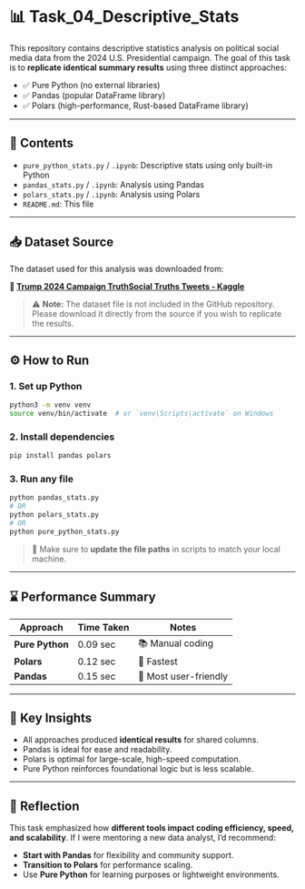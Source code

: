 # 📊 Task_04_Descriptive_Stats

This repository contains descriptive statistics analysis on political social media data from the 2024 U.S. Presidential campaign. The goal of this task is to **replicate identical summary results** using three distinct approaches:

- ✅ Pure Python (no external libraries)
- ✅ Pandas (popular DataFrame library)
- ✅ Polars (high-performance, Rust-based DataFrame library)

---

## 📁 Contents

- `pure_python_stats.py` / `.ipynb`: Descriptive stats using only built-in Python  
- `pandas_stats.py` / `.ipynb`: Analysis using Pandas  
- `polars_stats.py` / `.ipynb`: Analysis using Polars  
- `README.md`: This file  

---

## 📥 Dataset Source

The dataset used for this analysis was downloaded from:

**🔗 [Trump 2024 Campaign TruthSocial Truths Tweets - Kaggle](https://www.kaggle.com/datasets/muhammetakkurt/trump-2024-campaign-truthsocial-truths-tweets)**

> ⚠️ **Note:** The dataset file is not included in the GitHub repository. Please download it directly from the source if you wish to replicate the results.

---

## ⚙️ How to Run

### 1. Set up Python
```bash
python3 -m venv venv
source venv/bin/activate  # or `venv\Scripts\activate` on Windows
```

### 2. Install dependencies
```bash
pip install pandas polars
```

### 3. Run any file
```bash
python pandas_stats.py
# OR
python polars_stats.py
# OR
python pure_python_stats.py
```

> 🔁 Make sure to **update the file paths** in scripts to match your local machine.

---

## ⌛ Performance Summary

| Approach       | Time Taken | Notes |
|----------------|------------|-------|
| **Pure Python**| 0.09 sec   | 📚 Manual coding |
| **Polars**     | 0.12 sec   | 🚀 Fastest |
| **Pandas**     | 0.15 sec   | 🐼 Most user-friendly |

---

## 🧠 Key Insights

- All approaches produced **identical results** for shared columns.
- Pandas is ideal for ease and readability.
- Polars is optimal for large-scale, high-speed computation.
- Pure Python reinforces foundational logic but is less scalable.

---

## 💬 Reflection

This task emphasized how **different tools impact coding efficiency, speed, and scalability**. If I were mentoring a new data analyst, I’d recommend:

- **Start with Pandas** for flexibility and community support.
- **Transition to Polars** for performance scaling.
- Use **Pure Python** for learning purposes or lightweight environments.